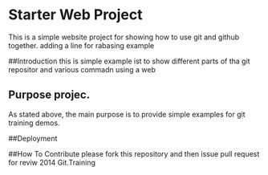 # Starter Web Project
This is a simple website project for showing how to use git and github together.
adding a line for rabasing example

##Introduction
this is simple example ist to show different parts of tha git repositor and various commadn using a web

## Purpose projec.
As stated above, the main purpose is to provide simple examples for git training demos.

##Deployment

##How To Contribute
please fork this repository and then issue pull request for reviw
2014 Git.Training